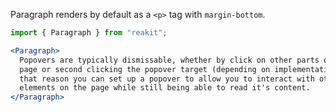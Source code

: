 Paragraph renders by default as a `<p>` tag with `margin-bottom`.

```jsx
import { Paragraph } from "reakit";

<Paragraph>
  Popovers are typically dismissable, whether by click on other parts of the
  page or second clicking the popover target (depending on implementation), for
  that reason you can set up a popover to allow you to interact with other
  elements on the page while still being able to read it's content.
</Paragraph>
```
